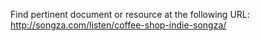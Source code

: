 Find pertinent document or resource at the following URL:
http://songza.com/listen/coffee-shop-indie-songza/
